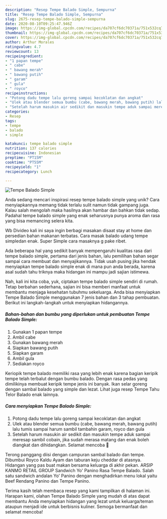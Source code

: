 ```yaml
---
description: "Resep Tempe Balado Simple, Sempurna"
title: "Resep Tempe Balado Simple, Sempurna"
slug: 2675-resep-tempe-balado-simple-sempurna
date: 2020-08-10T09:25:47.946Z
image: https://img-global.cpcdn.com/recipes/da707cf6dc70371a/751x532cq70/tempe-balado-simple-foto-resep-utama.jpg
thumbnail: https://img-global.cpcdn.com/recipes/da707cf6dc70371a/751x532cq70/tempe-balado-simple-foto-resep-utama.jpg
cover: https://img-global.cpcdn.com/recipes/da707cf6dc70371a/751x532cq70/tempe-balado-simple-foto-resep-utama.jpg
author: Arthur Morales
ratingvalue: 4.7
reviewcount: 13
recipeingredient:
- "1 papan tempe"
- " cabe"
- " bawang merah"
- " bawang putih"
- " garam"
- " gula"
- " royco"
recipeinstructions:
- "Potong dadu tempe lalu goreng sampai kecoklatan dan angkat"
- "Ulek atau blender semua bumbu (cabe, bawang merah, bawang putih) lalu tumis sampai harum sambil tambahin garam, royco dan gula"
- "Setelah harum masukin air sedikit dan masukin tempe aduk sampai meresap sambil cobain, jika sudah merasa matang dan enak boleh diangkat dan dihidangkan. Selamat mencoba 🤗"
categories:
- Resep
tags:
- tempe
- balado
- simple

katakunci: tempe balado simple 
nutrition: 137 calories
recipecuisine: Indonesian
preptime: "PT15M"
cooktime: "PT55M"
recipeyield: "1"
recipecategory: Lunch

---
```



![Tempe Balado Simple](https://img-global.cpcdn.com/recipes/da707cf6dc70371a/751x532cq70/tempe-balado-simple-foto-resep-utama.jpg)

Anda sedang mencari inspirasi resep tempe balado simple yang unik? Cara menyiapkannya memang tidak terlalu sulit namun tidak gampang juga. Kalau salah mengolah maka hasilnya akan hambar dan bahkan tidak sedap. Padahal tempe balado simple yang enak seharusnya punya aroma dan rasa yang bisa memancing selera kita.

Wb Divideo kali ini saya ingin berbagi masakan disaat stay at home dan persedian bahan makanan terbatas. Cara masak balado udang tempe simpledan enak. Super Simple cara masaknya g pake ribet.

Ada beberapa hal yang sedikit banyak mempengaruhi kualitas rasa dari tempe balado simple, pertama dari jenis bahan, lalu pemilihan bahan segar sampai cara membuat dan menyajikannya. Tidak usah pusing jika hendak menyiapkan tempe balado simple enak di mana pun anda berada, karena asal sudah tahu triknya maka hidangan ini mampu jadi sajian istimewa.


Nah, kali ini kita coba, yuk, ciptakan tempe balado simple sendiri di rumah. Tetap berbahan sederhana, sajian ini bisa memberi manfaat untuk membantu menjaga kesehatan tubuhmu sekeluarga. Anda bisa menyiapkan Tempe Balado Simple menggunakan 7 jenis bahan dan 3 tahap pembuatan. Berikut ini langkah-langkah untuk menyiapkan hidangannya.

<!--inarticleads1-->

##### Bahan-bahan dan bumbu yang diperlukan untuk pembuatan Tempe Balado Simple:

1. Gunakan 1 papan tempe
1. Ambil  cabe
1. Gunakan  bawang merah
1. Siapkan  bawang putih
1. Siapkan  garam
1. Ambil  gula
1. Sediakan  royco


Keriopik tempe balado memiliki rasa yang lebih enak karena bagian keripik tempe telah terbalut dengan bumbu balado. Dengan rasa pedas yang dimilikinya membuat keripik tempe jenis ini banyak. Ikan selar goreng dengan sambal balado yang simple dan lezat. Lihat juga resep Tempe Tahu Telor Balado enak lainnya. 

<!--inarticleads2-->

##### Cara menyiapkan Tempe Balado Simple:

1. Potong dadu tempe lalu goreng sampai kecoklatan dan angkat
1. Ulek atau blender semua bumbu (cabe, bawang merah, bawang putih) lalu tumis sampai harum sambil tambahin garam, royco dan gula
1. Setelah harum masukin air sedikit dan masukin tempe aduk sampai meresap sambil cobain, jika sudah merasa matang dan enak boleh diangkat dan dihidangkan. Selamat mencoba 🤗


Terong panggang diisi dengan campuran sambal balado dan tempe. Dibumbui Royco Kaldu Ayam dan taburan keju cheddar di atasnya. Hidangan yang pas buat makan bersama keluarga di akhir pekan. ARSIP KANMO RETAIL GROUP Sandwich Yo&#39; Panino Rasa Tempe Balado. Salah satu sandwich andalan Yo&#39; Panino dengan menghadirkan menu lokal yaitu Beef Rendang Panino dan Tempe Panino. 

Terima kasih telah membaca resep yang kami tampilkan di halaman ini. Harapan kami, olahan Tempe Balado Simple yang mudah di atas dapat membantu Anda menyiapkan hidangan yang lezat untuk keluarga/teman ataupun menjadi ide untuk berbisnis kuliner. Semoga bermanfaat dan selamat mencoba!
